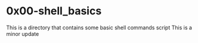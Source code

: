 # 0x00-shell_basics
This is a directory that contains some basic shell commands script
This is a minor update
